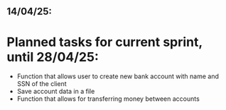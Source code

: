 ## 14/04/25:
# Planned tasks for current sprint, until 28/04/25:
- Function that allows user to create new bank account with name and SSN of the client
- Save account data in a file
- Function that allows for transferring money between accounts

